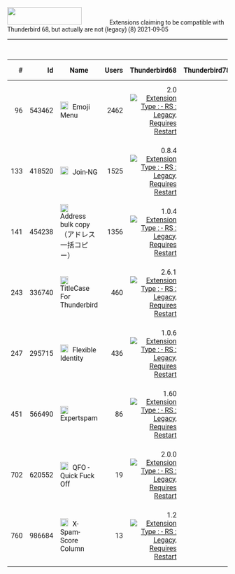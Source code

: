 <style>
@import url('https://fonts.googleapis.com/css?family=Roboto|Roboto+Condensed|Roboto+Mono&display=swap');

body {
	font-family: 'Roboto';
}

</style>

<link rel="stylesheet" href="{{ '/css/site.css' | relative_url }}" />
<link rel="stylesheet" href="./docs/css/main.css" />
<link rel="stylesheet" href="/ThunderKdB/docs/css/xpi-search.css" />

<div class="search-banner">	
	<img class="banner-image" src='/ThunderKdB/docs/images/Thunderbird-Banner.png'
		style="padding-right: 60px; height: 40px; width: 170px" />
	<label class="banner-header">Extensions claiming to be compatible with Thunderbird 68, but actually are not (legacy) (8)</label>
	<label class="banner-header-rt">2021-09-05</label>
</div>
<div>
	<hr>
	<br>
</div>

| # | Id | Name | Users | Thunderbird68 | Thunderbird78 | Thunderbird91 | Latest TB | Activity | Min (ATN) | Max (ATN) | Max (XPI) | Notes |
|---: |---: |---|---: |---: |---: |---: |---: |---: |---: |---: |---: |---|
|96 | 543462 |  <a id="543462-emoji-menu" href="https://addons.thunderbird.net/en-US/thunderbird/addon/emoji-menu/"><img src='/ThunderKdB/docs/images/home1.png' tooltip='test link' height='18px' width='18px' style="padding-bottom: -2px; padding-right: 6px;" /></a> Emoji Menu | 2462 | 2.0<br><a href='undefined' ><img src='https://img.shields.io/badge//Type-RS-purple.png' title='Extension Type :&#10; - RS : Legacy, Requires Restart'></a><br> |  |  |  2.0<br><a href='undefined' ><img src='https://img.shields.io/badge//Type-RS-purple.png' title='Extension Type :&#10; - RS : Legacy, Requires Restart'></a><br> | 2017-02-18 | 28.0 | 73.0 |  |  |
|133 | 418520 |  <a id="418520-join-ng" href="https://addons.thunderbird.net/en-US/thunderbird/addon/join-ng/"><img src='/ThunderKdB/docs/images/home1.png' tooltip='test link' height='18px' width='18px' style="padding-bottom: -2px; padding-right: 6px;" /></a> Join-NG | 1525 | 0.8.4<br><a href='undefined' ><img src='https://img.shields.io/badge//Type-RS-purple.png' title='Extension Type :&#10; - RS : Legacy, Requires Restart'></a><br> |  |  |  0.8.4<br><a href='undefined' ><img src='https://img.shields.io/badge//Type-RS-purple.png' title='Extension Type :&#10; - RS : Legacy, Requires Restart'></a><br> | 2018-11-09 | 13.0 | 73.0 |  |  |
|141 | 454238 |  <a id="454238-address-bulk-copy-アドレス一括コピー" href="https://addons.thunderbird.net/en-US/thunderbird/addon/address-bulk-copy-%E3%82%A2%E3%83%89%E3%83%AC%E3%82%B9%E4%B8%80%E6%8B%AC%E3%82%B3%E3%83%94%E3%83%BC/"><img src='/ThunderKdB/docs/images/home1.png' tooltip='test link' height='18px' width='18px' style="padding-bottom: -2px; padding-right: 6px;" /></a> Address bulk copy （アドレス一括コピー） | 1356 | 1.0.4<br><a href='undefined' ><img src='https://img.shields.io/badge//Type-RS-purple.png' title='Extension Type :&#10; - RS : Legacy, Requires Restart'></a><br> |  |  |  1.0.4<br><a href='undefined' ><img src='https://img.shields.io/badge//Type-RS-purple.png' title='Extension Type :&#10; - RS : Legacy, Requires Restart'></a><br> | 2019-01-30 | 3.0a1pre | 73.0 |  |  |
|243 | 336740 |  <a id="336740-titlecase-for-thunderbird" href="https://addons.thunderbird.net/en-US/thunderbird/addon/titlecase-for-thunderbird/"><img src='/ThunderKdB/docs/images/home1.png' tooltip='test link' height='18px' width='18px' style="padding-bottom: -2px; padding-right: 6px;" /></a> TitleCase For Thunderbird | 460 | 2.6.1<br><a href='undefined' ><img src='https://img.shields.io/badge//Type-RS-purple.png' title='Extension Type :&#10; - RS : Legacy, Requires Restart'></a><br> |  |  |  2.6.1<br><a href='undefined' ><img src='https://img.shields.io/badge//Type-RS-purple.png' title='Extension Type :&#10; - RS : Legacy, Requires Restart'></a><br> | 2018-12-20 | 1.0 | 73.0 |  |  |
|247 | 295715 |  <a id="295715-flexible-identity" href="https://addons.thunderbird.net/en-US/thunderbird/addon/flexible-identity/"><img src='/ThunderKdB/docs/images/home1.png' tooltip='test link' height='18px' width='18px' style="padding-bottom: -2px; padding-right: 6px;" /></a> Flexible Identity | 436 | 1.0.6<br><a href='undefined' ><img src='https://img.shields.io/badge//Type-RS-purple.png' title='Extension Type :&#10; - RS : Legacy, Requires Restart'></a><br> |  |  |  1.0.6<br><a href='undefined' ><img src='https://img.shields.io/badge//Type-RS-purple.png' title='Extension Type :&#10; - RS : Legacy, Requires Restart'></a><br> | 2019-10-05 | 3.0 | 73.0 |  |  |
|451 | 566490 |  <a id="566490-expertspam" href="https://addons.thunderbird.net/en-US/thunderbird/addon/expertspam/"><img src='/ThunderKdB/docs/images/home1.png' tooltip='test link' height='18px' width='18px' style="padding-bottom: -2px; padding-right: 6px;" /></a> Expertspam | 86 | 1.60<br><a href='undefined' ><img src='https://img.shields.io/badge//Type-RS-purple.png' title='Extension Type :&#10; - RS : Legacy, Requires Restart'></a><br> |  |  |  1.60<br><a href='undefined' ><img src='https://img.shields.io/badge//Type-RS-purple.png' title='Extension Type :&#10; - RS : Legacy, Requires Restart'></a><br> | 2019-02-20 | 2.0 | 73.0 |  |  |
|702 | 620552 |  <a id="620552-qfo-quick-fuck-off" href="https://addons.thunderbird.net/en-US/thunderbird/addon/qfo-quick-fuck-off/"><img src='/ThunderKdB/docs/images/home1.png' tooltip='test link' height='18px' width='18px' style="padding-bottom: -2px; padding-right: 6px;" /></a> QFO - Quick Fuck Off | 19 | 2.0.0<br><a href='undefined' ><img src='https://img.shields.io/badge//Type-RS-purple.png' title='Extension Type :&#10; - RS : Legacy, Requires Restart'></a><br> |  |  |  2.0.0<br><a href='undefined' ><img src='https://img.shields.io/badge//Type-RS-purple.png' title='Extension Type :&#10; - RS : Legacy, Requires Restart'></a><br> | 2019-01-24 | 9.0 | 73.0 |  |  |
|760 | 986684 |  <a id="986684-x-spam-score-column" href="https://addons.thunderbird.net/en-US/thunderbird/addon/x-spam-score-column/"><img src='/ThunderKdB/docs/images/home1.png' tooltip='test link' height='18px' width='18px' style="padding-bottom: -2px; padding-right: 6px;" /></a> X-Spam-Score Column | 13 | 1.2<br><a href='undefined' ><img src='https://img.shields.io/badge//Type-RS-purple.png' title='Extension Type :&#10; - RS : Legacy, Requires Restart'></a><br> |  |  |  1.2<br><a href='undefined' ><img src='https://img.shields.io/badge//Type-RS-purple.png' title='Extension Type :&#10; - RS : Legacy, Requires Restart'></a><br> | 2019-07-10 | 2.0 | 73.0 |  |  |




